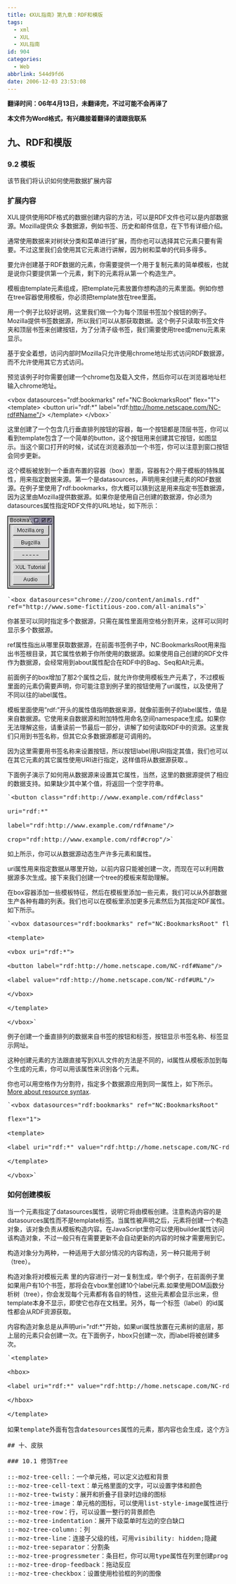 ```yaml
---
title: 《XUL指南》第九章：RDF和模版
tags:
  - xml
  - XUL
  - XUL指南
id: 904
categories:
  - Web
abbrlink: 544d9fd6
date: 2006-12-03 23:53:08
---
```


**翻译时间：06年4月13日，未翻译完，不过可能不会再译了**

**本文件为Word格式，有兴趣接着翻译的请跟我联系**

## 九、RDF和模版

### 9.2 模板

该节我们将认识如何使用数据扩展内容

### 扩展内容

XUL提供使用RDF格式的数据创建内容的方法，可以是RDF文件也可以是内部数据源。Mozilla提供众 多数据源，例如书签、历史和邮件信息，在下节有详细介绍。

通常使用数据来对树状分类和菜单进行扩展，而你也可以选择其它元素只要有需要。不过这里我们会使用其它元素进行讲解，因为树和菜单的代码多得多。

要允许创建基于RDF数据的元素，你需要提供一个用于复制元素的简单模板，也就是说你只要提供第一个元素，剩下的元素将从第一个构造生产。

模板由template元素组成，把template元素放置你想构造的元素里面。例如你想在tree容器使用模板，你必须把template放在tree里面。

用一个例子比较好说明，这里我们做一个为每个顶层书签加个按钮的例子。Mozilla提供书签数据源，所以我们可以从那获取数据。这个例子只读取书签文件夹和顶层书签来创建按钮，为了分清子级书签，我们需要使用tree或menu元素来显示。

基于安全着想，访问内部时Mozilla只允许使用chrome地址形式访问RDF数据源，而不允许使用其它方式访问。

预览该例子时你需要创建一个chrome包及载入文件，然后你可以在浏览器地址栏输入chrome地址。

&lt;vbox datasources="rdf:bookmarks" ref="NC:BookmarksRoot" flex="1"&gt;
&lt;template&gt;
&lt;button uri="rdf:*" label="rdf:http://home.netscape.com/NC-rdf#Name"/&gt;
&lt;/template&gt;
&lt;/vbox&gt;`</pre>

这里创建了一个包含几行垂直排列按钮的容器，每一个按钮都是顶层书签，你可以看到template包含了一个简单的button，这个按钮用来创建其它按钮，如图显示。当这个窗口打开的时候，试试在浏览器添加一个书签，你可以注意到窗口按钮会同步更新。

这个模板被放到一个垂直布置的容器（box）里面，容器有2个用于模板的特殊属性，用来指定数据来源。第一个是datasources，声明用来创建元素的RDF数据源。在例子里使用了rdf:bookmarks，你大概可以猜到这是用来指定书签数据源，因为这里由Mozilla提供数据源。如果你是使用自己创建的数据源，你必须为datasources属性指定RDF文件的URL地址，如下所示：

![](/images/2006/12/03_12764.jpg "xul")

<pre>`&lt;box datasources="chrome://zoo/content/animals.rdf"
ref="http://www.some-fictitious-zoo.com/all-animals"&gt;`</pre>
你甚至可以同时指定多个数据源，只需在属性里面用空格分割开来，这样可以同时显示多个数据源。

ref属性指出从哪里获取数据源，在前面书签例子中，NC:BookmarksRoot用来指出书签根目录，其它属性依赖于你所使用的数据源。如果使用自己创建的RDF文件作为数据源，会经常用到about属性配合在RDF中的Bag、Seq和Alt元素。

前面例子的box增加了那2个属性之后，就允许你使用模板生产元素了，不过模板里面的元素仍需要声明，你可能注意到例子里的按钮使用了uri属性，以及使用了不同以往的label属性。

模板里面使用”rdf:”开头的属性值指明数据来源，就像前面例子的label属性，值是来自数据源。它使用来自数据源和附加特性用命名空间namespace生成。如果你无法理解这些，请重读前一节最后一部分，讲解了如何读取RDF中的资源。这里我们只用到书签名称，但其它众多数据源都是可调用的。

因为这里需要用书签名称来设置按钮，所以按钮label用URI指定其值，我们也可以在其它元素的其它属性使用URI进行指定，这样值将从数据源获取.。

下面例子演示了如何用从数据源来设置其它属性，当然，这里的数据源提供了相应的数据支持。如果缺少其中某个值，将返回一个空字符串。

<pre>`&lt;button class="rdf:http://www.example.com/rdf#class"

uri="rdf:*"

label="rdf:http://www.example.com/rdf#name"/&gt;

crop="rdf:http://www.example.com/rdf#crop"/&gt;`</pre>

如上所示，你可以从数据源动态生产许多元素和属性。

uri属性用来指定数据从哪里开始，以前内容只能被创建一次，而现在可以利用数据源多次生成。接下来我们创建一个tree的模板来帮助理解。

在box容器添加一些模板特征，然后在模板里添加一些元素，我们可以从外部数据生产各种有趣的列表。我们也可以在模板里添加更多元素然后为其指定RDF属性。如下所示。

<pre>`&lt;vbox datasources="rdf:bookmarks" ref="NC:BookmarksRoot" flex="1"&gt;

&lt;template&gt;

&lt;vbox uri="rdf:*"&gt;

&lt;button label="rdf:http://home.netscape.com/NC-rdf#Name"/&gt;

&lt;label value="rdf:http://home.netscape.com/NC-rdf#URL"/&gt;

&lt;/vbox&gt;

&lt;/template&gt;

&lt;/vbox&gt;`</pre>

例子创建一个垂直排列的数据来自书签的按钮和标签，按钮显示书签名称、标签显示网址。

这种创建元素的方法跟直接写到XUL文件的方法是不同的，id属性从模板添加到每个生成的元素，你可以用该属性来识别各个元素。

你也可以用空格作为分割符，指定多个数据源应用到同一属性上，如下所示。[More about resource syntax](http://www.xulplanet.com/tutorials/xultu/templateex.html).

<pre>`&lt;vbox datasources="rdf:bookmarks" ref="NC:BookmarksRoot"

flex="1"&gt;

&lt;template&gt;

&lt;label uri="rdf:*" value="rdf:http://home.netscape.com/NC-rdf#Name rdf:http://home.netscape.com/NC-rdf#URL"/&gt;

&lt;/template&gt;

&lt;/vbox&gt;`</pre>

### 如何创建模板

当一个元素指定了datasources属性，说明它将由模板创建。注意构造内容的是datasources属性而不是template标签。当属性被声明之后，元素将创建一个构造对象，该对象负责从模板构造内容。在JavaScript里你可以使用builder属性访问该构造对象，不过一般只有在需要更新不会自动更新的内容的时候才需要用到它。

构造对象分为两种，一种适用于大部分情况的内容构造，另一种只能用于树（tree）。

构造对象将对模板元素
里的内容进行一对一复制生成，举个例子，在前面例子里如果用户有10个书签，那将会在vbox里创建10个label元素.如果使用DOM函数分析树（tree），你会发现每个元素都有各自的特性，这些元素都会显示出来，但template本身不显示，即使它也存在文档里。另外，每一个标签（label）的id属性都会从RDF资源获取。

内容构造对象总是从声明uri="rdf:*"开始，如果uri属性放置在元素树的底层，那上层的元素只会创建一次。在下面例子，hbox只创建一次，而label将被创建多次。

<pre>`&lt;template&gt;

&lt;hbox&gt;

&lt;label uri="rdf:*" value="rdf:http://home.netscape.com/NC-rdf#Name"/&gt;

&lt;/hbox&gt;

&lt;/template&gt;

如果template外面有包含datesources属性的元素，那内容也会生成，这个方法适用于创建静态文本和动态文本混合的元素。

## 十、皮肤

### 10.1 修饰Tree

::-moz-tree-cell:：一个单元格，可以定义边框和背景
::-moz-tree-cell-text：单元格里面的文字，可以设置字体和颜色
::-moz-tree-twisty：展开和折叠子目录时边缘的图标
::-moz-tree-image：单元格的图标，可以使用list-style-image属性进行设置
::-moz-tree-row：行，可以设置一整行的背景颜色
::-moz-tree-indentation：展开下级菜单时左边的空白缺口
::-moz-tree-column:：列
::-moz-tree-line：连接子父级的线，可用visibility: hidden;隐藏
::-moz-tree-separator：分割条
::-moz-tree-progressmeter：条目栏，你可以用type属性在列里创建progressmeter
::-moz-tree-drop-feedback：拖动反应
::-moz-tree-checkbox：设置使用检验框的列的图像